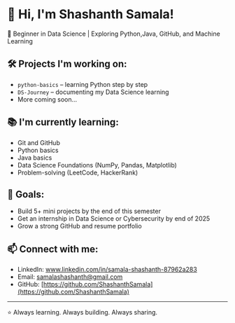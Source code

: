 # 👋 Hi, I'm Shashanth Samala!

🎯 Beginner in Data Science | Exploring Python,Java, GitHub, and Machine Learning

## 🛠️ Projects I'm working on:
- `python-basics` – learning Python step by step
- `DS-Journey` – documenting my Data Science learning
- More coming soon...

## 📚 I'm currently learning:
- Git and GitHub
- Python basics
- Java basics
- Data Science Foundations (NumPy, Pandas, Matplotlib)
- Problem-solving (LeetCode, HackerRank)

## 📌 Goals:
- Build 5+ mini projects by the end of this semester
- Get an internship in Data Science or Cybersecurity by end of 2025
- Grow a strong GitHub and resume portfolio

## 📫 Connect with me:
- LinkedIn: www.linkedin.com/in/samala-shashanth-87962a283
- Email: samalashashanth@gmail.com
- GitHub: [https://github.com/ShashanthSamala](https://github.com/ShashanthSamala)

---

⭐ Always learning. Always building. Always sharing.
